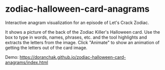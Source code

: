 # zodiac-halloween-card-anagrams
Interactive anagram visualization for an episode of Let's Crack Zodiac.

It shows a picture of the back of the Zodiac Killer's Halloween card.  Use the box to type in words, names, phrases, etc. and the tool highlights and extracts the letters from the image.  Click "Animate" to show an animation of getting the letters out of the card image.

Demo: https://doranchak.github.io/zodiac-halloween-card-anagrams/index.html


